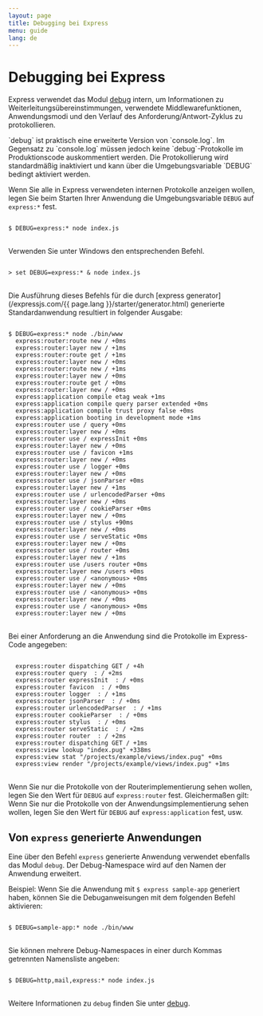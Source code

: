 ```yaml
---
layout: page
title: Debugging bei Express
menu: guide
lang: de
---
```


# Debugging bei Express

Express verwendet das Modul [debug](https://www.npmjs.com/package/debug) intern, um Informationen zu Weiterleitungsübereinstimmungen, verwendete Middlewarefunktionen, Anwendungsmodi und den Verlauf des Anforderung/Antwort-Zyklus zu protokollieren.

<div class="doc-box doc-info" markdown="1">
`debug` ist praktisch eine erweiterte Version von `console.log`. Im Gegensatz zu `console.log` müssen jedoch
keine `debug`-Protokolle im Produktionscode auskommentiert werden. Die Protokollierung wird standardmäßig inaktiviert und kann über die Umgebungsvariable `DEBUG` bedingt aktiviert werden.
</div>

Wenn Sie alle in Express verwendeten internen Protokolle anzeigen wollen, legen Sie beim Starten Ihrer Anwendung die Umgebungsvariable `DEBUG` auf `express:*` fest.

<pre>
<code class="language-sh" translate="no">
$ DEBUG=express:* node index.js
</code>
</pre>

Verwenden Sie unter Windows den entsprechenden Befehl.

<pre>
<code class="language-sh" translate="no">
> set DEBUG=express:* & node index.js
</code>
</pre>

Die Ausführung dieses Befehls für die durch [express generator](/expressjs.com/{{ page.lang }}/starter/generator.html) generierte Standardanwendung resultiert in folgender Ausgabe:

<pre>
<code class="language-sh" translate="no">
$ DEBUG=express:* node ./bin/www
  express:router:route new / +0ms
  express:router:layer new / +1ms
  express:router:route get / +1ms
  express:router:layer new / +0ms
  express:router:route new / +1ms
  express:router:layer new / +0ms
  express:router:route get / +0ms
  express:router:layer new / +0ms
  express:application compile etag weak +1ms
  express:application compile query parser extended +0ms
  express:application compile trust proxy false +0ms
  express:application booting in development mode +1ms
  express:router use / query +0ms
  express:router:layer new / +0ms
  express:router use / expressInit +0ms
  express:router:layer new / +0ms
  express:router use / favicon +1ms
  express:router:layer new / +0ms
  express:router use / logger +0ms
  express:router:layer new / +0ms
  express:router use / jsonParser +0ms
  express:router:layer new / +1ms
  express:router use / urlencodedParser +0ms
  express:router:layer new / +0ms
  express:router use / cookieParser +0ms
  express:router:layer new / +0ms
  express:router use / stylus +90ms
  express:router:layer new / +0ms
  express:router use / serveStatic +0ms
  express:router:layer new / +0ms
  express:router use / router +0ms
  express:router:layer new / +1ms
  express:router use /users router +0ms
  express:router:layer new /users +0ms
  express:router use / &lt;anonymous&gt; +0ms
  express:router:layer new / +0ms
  express:router use / &lt;anonymous&gt; +0ms
  express:router:layer new / +0ms
  express:router use / &lt;anonymous&gt; +0ms
  express:router:layer new / +0ms
</code>
</pre>

Bei einer Anforderung an die Anwendung sind die Protokolle im Express-Code angegeben:

<pre>
<code class="language-sh" translate="no">
  express:router dispatching GET / +4h
  express:router query  : / +2ms
  express:router expressInit  : / +0ms
  express:router favicon  : / +0ms
  express:router logger  : / +1ms
  express:router jsonParser  : / +0ms
  express:router urlencodedParser  : / +1ms
  express:router cookieParser  : / +0ms
  express:router stylus  : / +0ms
  express:router serveStatic  : / +2ms
  express:router router  : / +2ms
  express:router dispatching GET / +1ms
  express:view lookup "index.pug" +338ms
  express:view stat "/projects/example/views/index.pug" +0ms
  express:view render "/projects/example/views/index.pug" +1ms
</code>
</pre>

Wenn Sie nur die Protokolle von der Routerimplementierung sehen wollen, legen Sie den Wert für `DEBUG` auf `express:router` fest. Gleichermaßen gilt: Wenn Sie nur die Protokolle von der Anwendungsimplementierung sehen wollen, legen Sie den Wert für `DEBUG` auf `express:application` fest, usw.

## Von `express` generierte Anwendungen

Eine über den Befehl `express` generierte Anwendung verwendet ebenfalls das Modul `debug`. Der Debug-Namespace wird auf den Namen der Anwendung erweitert.

Beispiel: Wenn Sie die Anwendung mit `$ express sample-app` generiert haben, können Sie die Debuganweisungen mit dem folgenden Befehl aktivieren:

<pre>
<code class="language-sh" translate="no">
$ DEBUG=sample-app:* node ./bin/www
</code>
</pre>

Sie können mehrere Debug-Namespaces in einer durch Kommas getrennten Namensliste angeben:

<pre>
<code class="language-sh" translate="no">
$ DEBUG=http,mail,express:* node index.js
</code>
</pre>

Weitere Informationen zu `debug` finden Sie unter [debug](https://www.npmjs.com/package/debug).
